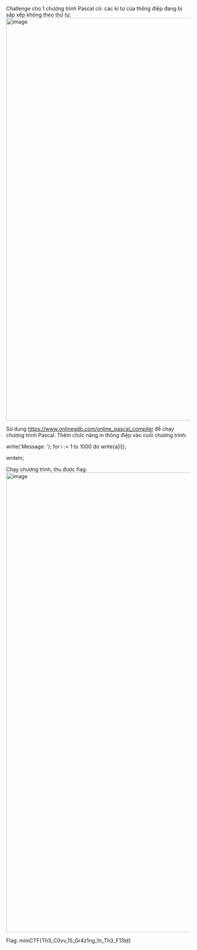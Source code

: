 Challenge cho 1 chương trình Pascal có: các kí tự của thông điệp đang bị sắp xếp không theo thứ tự.
<img width="1119" height="1094" alt="image" src="https://github.com/user-attachments/assets/81fa6b3b-a731-47d0-b6b9-27e6d3fbb8a3" />

Sử dụng https://www.onlinegdb.com/online_pascal_compiler để chạy chương trình Pascal.
Thêm chức năng in thông điệp vào cuối chương trình:

write('Message: ');
for i := 1 to 1000 do
  write(a[i]);

writeln;

Chạy chương trình, thu được flag: 
<img width="2255" height="1249" alt="image" src="https://github.com/user-attachments/assets/21b20408-88e2-47a1-9031-70a14f597a5a" />

Flag: miniCTF{Th3_C0vv_15_Gr4z1ng_1n_Th3_F13ld}

